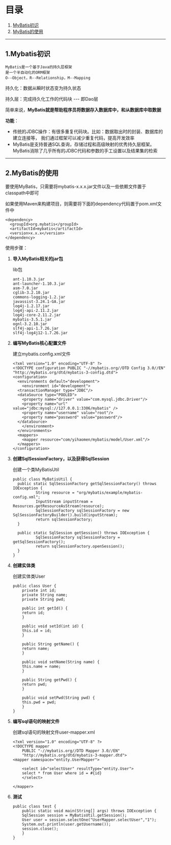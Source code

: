 # 目录

1. [MyBatis初识](#1mybatis初识)
2. [MyBatis的使用](#2mybatis的使用)

---

## 1.Mybatis初识
    MyBatis是一个基于Java的持久层框架
    是一个半自动化的ORM框架
    O--Object，R--Relationship，M--Mapping

持久化：数据从瞬时状态变为持久状态

持久层：完成持久化工作的代码块 --- 即Dao层

简单来说，**MyBatis就是帮助程序员将数据存入数据库中，和从数据库中取数据**

**功能**：
  - 传统的JDBC操作：有很多重复代码块。比如：数据取出时的封装、数据库的建立连接等，
我们通过框架可以减少重复代码，提高开发效率
  - MyBatis是支持普通SQL查询，存储过程和高级映射的优秀持久层框架。MyBatis消除了几乎所有的JDBC代码和参数的手工设置以及结果集的检索
  
---
  
## 2.MyBatis的使用

要使用MyBatis，只需要将mybatis-x.x.x.jar文件以及一些依赖文件置于classpath中即可

如果使用Maven来构建项目，则需要将下面的dependency代码置于pom.xml文件中
```
<dependency>
  <groupId>org.mybatis</groupId>
  <artifactId>mybatis</artifactId>
  <version>x.x.x</version>
</dependency>
```

使用步骤：

  1. **导入MyBatis相关的jar包**
  
	  lib包
	  ```
	  ant-1.10.3.jar
	  ant-launcher-1.10.3.jar
	  asm-7.0.jar
	  cglib-3.2.10.jar
	  commons-logging-1.2.jar
	  javassist-3.24.1-GA.jar
	  log4j-1.2.17.jar
	  log4j-api-2.11.2.jar
	  log4j-core-2.11.2.jar
	  mybatis-3.5.1.jar
	  ognl-3.2.10.jar
	  slf4j-api-1.7.26.jar
	  slf4j-log4j12-1.7.26.jar
	  ```
  
  2. **编写MyBatis核心配置文件**
  
	  建立mybatis.config.xml文件
	  ```
	  <?xml version="1.0" encoding="UTF-8" ?>
	  <!DOCTYPE configuration PUBLIC "-//mybatis.org//DTD Config 3.0//EN"
	  "http://mybatis.org/dtd/mybatis-3-config.dtd">
	  <configuration>
	    <environments default="development">
	      <environment id="development">
		<transactionManager type="JDBC"/>
		<dataSource type="POOLED">
		  <property name="driver" value="com.mysql.jdbc.Driver"/>
		  <property name="url" value="jdbc:mysql://127.0.0.1:3306/mybatis" />
		  <property name="username" value="root"/>
		  <property name="password" value="password"/>
		</dataSource>
	      </environment>
	    </environments>
	    <mappers>
	      <mapper resource="com/yihaomen/mybatis/model/User.xml"/>
	    </mappers>
	  </configuration>
	  ```
  
  3. **创建SqlSessionFactory，以及获得SqlSession**
  
	  创建一个类MyBatisUtil
	  ```
	  public class MyBatisUtil {
		public static SqlSessionFactory getSqlSessionFactory() throws IOException {
				String resource = "org/mybatis/example/mybatis-config.xml";
				InputStream inputStream = Resources.getResourceAsStream(resource);
				SqlSessionFactory sqlSessionFactory = new SqlSessionFactoryBuilder().build(inputStream);
				return sqlSessionFactory;
		}

		public static SqlSession getSession() throws IOException {
				SqlSessionFactory sqlSessionFactory = getSqlSessionFactory();
				return sqlSessionFactory.openSession();
		}
	  }
	  ```
  
  4. **创建实体类**
  
	  创建实体类User
	  ```
	  public class User {
	      private int id;
	      private String name;
	      private String pwd;

	      public int getId() {
		  return id;
	      }

	      public void setId(int id) {
		  this.id = id;
	      }

	      public String getName() {
		  return name;
	      }

	      public void setName(String name) {
		  this.name = name;
	      }

	      public String getPwd() {
		  return pwd;
	      }

	      public void setPwd(String pwd) {
		  this.pwd = pwd;
	      }
	  }
	  ```
  
  5. **编写sql语句的映射文件**
  
  	  创建sql语句的映射文件user-mapper.xml
	  ```
	  <?xml version="1.0" encoding="UTF-8" ?>
	  <!DOCTYPE mapper
		  PUBLIC "-//mybatis.org//DTD Mapper 3.0//EN"
		  "http://mybatis.org/dtd/mybatis-3-mapper.dtd">
	  <mapper namespace="entity.UserMapper">

	      <select id="selectUser" resultType="entity.User">
	      select * from User where id = #{id}
	      </select>

	  </mapper>
	  ```
  
  6. **测试**
	  ```
	  public class test {
	      public static void main(String[] args) throws IOException {
		  SqlSession session = MyBatisUtil.getSession();
		  User user = session.selectOne("UserMapper.selectUser","1");
		  System.out.println(user.getUsername());
		  session.close();
	      }
	  }
	  ```
  
